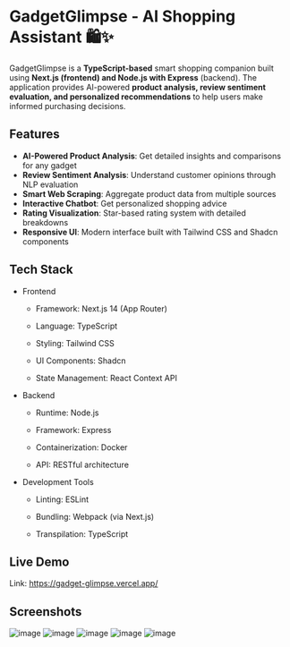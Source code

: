 # GadgetGlimpse - AI Shopping Assistant 🛍️✨
GadgetGlimpse is a **TypeScript-based** smart shopping companion built using **Next.js (frontend) and Node.js with Express** (backend). The application provides AI-powered **product analysis, review sentiment evaluation, and personalized recommendations** to help users make informed purchasing decisions.

## Features
- **AI-Powered Product Analysis**: Get detailed insights and comparisons for any gadget
- **Review Sentiment Analysis**: Understand customer opinions through NLP evaluation
- **Smart Web Scraping**: Aggregate product data from multiple sources
- **Interactive Chatbot**: Get personalized shopping advice
- **Rating Visualization**: Star-based rating system with detailed breakdowns
- **Responsive UI**: Modern interface built with Tailwind CSS and Shadcn components

## Tech Stack
- Frontend
  - Framework: Next.js 14 (App Router)

  - Language: TypeScript

  - Styling: Tailwind CSS

  - UI Components: Shadcn

  - State Management: React Context API

- Backend
  - Runtime: Node.js

  - Framework: Express

  - Containerization: Docker

  - API: RESTful architecture

- Development Tools
  - Linting: ESLint

  - Bundling: Webpack (via Next.js)

  - Transpilation: TypeScript

## Live Demo
  Link: https://gadget-glimpse.vercel.app/
## Screenshots
![image](https://github.com/user-attachments/assets/40d47c2f-b174-4fcc-b009-c3714510626e)
![image](https://github.com/user-attachments/assets/dbd8f747-0b63-4a77-9d9d-70720b25ea0f)
![image](https://github.com/user-attachments/assets/68dc4409-5b45-476f-9ad9-00106a535553)
![image](https://github.com/user-attachments/assets/64e3e064-9995-4b98-af6f-b64fb3ac3603)
![image](https://github.com/user-attachments/assets/7afd3813-ff49-4e42-8251-dcfae85e79dd)
